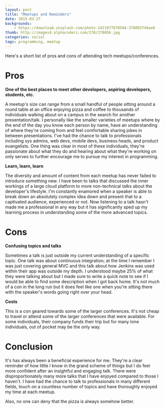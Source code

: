 ```yaml
---
layout: post
title: "Meetups and Reminders"
date: 2015-03-27
backgrounds:
    - https://download.unsplash.com/photo-1421977870504-378093748ae6
thumb: http://images4.alphacoders.com/278/278856.jpg
categories: social
tags: programming, meetup
---
```


Here's a short list of pros and cons of attending tech meetups/conferences.

# Pros
**One of the best places to meet other developers, aspiring developers, students, etc.**

A meetup's size can range from a small handful of people sitting around a round table at an office enjoying pizza
and coffee to thousands of individuals walking about on a campus in the search for another presentation/talk. I personally
like the smaller varieties of meetups where by the end of the day you know each person by name, have an understanding of
where they're coming from and feel comfortable sharing jokes in between presentations. I've had the chance to talk to
professionals including sys admins, web devs, mobile devs, business heads, and product evangelists. One thing was
clear in most of these individuals, they're passionate about what they do and hearing about what they're working on
only serves to further encourage me to pursue my interest in programming.

**Learn, learn, learn**

The diversity and amount of content from each meetup has never failed to introduce something new. I have been to talks
that discussed the inner workings of a large cloud platform to more non-technical talks about the developer's lifestyle.
I'm constantly enamored when a speaker is able to break down an absolutely complex idea down and present that to a captivated
audience, experienced or not. Now listening to a talk hasn't made me a professional in any way but it has
significantly sped up my learning process in understanding some of the more advanced topics.

# Cons
**Confusing topics and talks**

Sometimes a talk is just outside my current understanding of a specific topic. One talk was about continuous integration;
at the time I remember I was just covering general MVC and this talk about how Jenkins was used within their app was
outside my depth. I understood maybe 25% of what they were talking about but I made sure to write a quick note to see
if I would be able to find some description when I got back home. It's not much of a con in the long run but it does feel
like one when you're sitting there with the speaker's words going right over your head.

**Costs**

This is a con geared towards some of the larger conferences. It's not cheap to travel or attend some of the larger
conferences that were available. For some individuals, their company funds their trip but for many lone individuals,
out of pocket may be the only way.

# Conclusion

It's has always been a beneficial experience for me. They're a clear reminder of how little I know in the grand scheme of things
but I do feel more confident after an insightful and engaging talk. There were disproportionately many more talks that I have enjoyed
compared to those I haven't. I have had the chance to talk to professionals in many different fields, touch on a countless
number of topics and have thoroughly enjoyed my time at each meetup.

Also, no one can deny that the pizza is always somehow better.